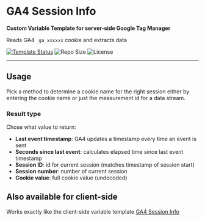 # GA4 Session Info

**Custom Variable Template for server-side Google Tag Manager**

Reads GA4 `_ga_xxxxxx` cookie and extracts data 

[![Template Status](https://img.shields.io/badge/Community%20Template%20Gallery%20Status-beta-orange)](https://tagmanager.google.com/gallery/#/owners/mbaersch/templates/ga4-session-info-server) ![Repo Size](https://img.shields.io/github/repo-size/mbaersch/ga4-session-info-server) ![License](https://img.shields.io/github/license/mbaersch/ga4-session-info-server)

---

## Usage
Pick a method to determine a cookie name for the right session either by entering the cookie name or just the measurement id for a data stream.

### Result type
Chose what value to return:
  - **Last event timestamp**: GA4 updates a timestamp every time an event is sent
  - **Seconds since last event**: calculates elapsed time since last event timestamp
  - **Session ID**: id for current session (matches timestamp of session start)
  - **Session number**: number of current session 
  - **Cookie value**: full cookie value (undecoded)     

## Also available for client-side
Works exactly like the client-side variable template [GA4 Session Info](https://github.com/mbaersch/ga4-session-info)
